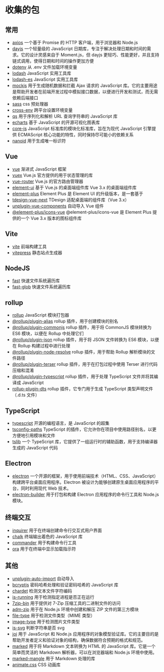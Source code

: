 # 收集的包

<!-- <collected-packages-list /> -->

## 常用

- [axios](https://www.npmjs.com/package/axios) 一个基于 Promise 的 HTTP 客户端，用于浏览器和 Node.js
- [dayjs](https://www.npmjs.com/package/dayjs) 一个轻量级的 JavaScript 日期库，专注于解决处理日期和时间的需求。它的设计灵感来自于 Moment.js，但 dayjs 更轻巧、性能更好，并且支持链式调用，使得日期和时间的操作更加方便
- [dotenv](https://www.npmjs.com/package/dotenv) 从 .env 文件加载环境变量
- [lodash](https://www.npmjs.com/package/lodash) JavaScript 实用工具库
- [lodash-es](https://www.npmjs.com/package/lodash-es) JavaScript 实用工具库
- [mockjs](https://www.npmjs.com/package/mockjs) 用于生成随机数据和拦截 Ajax 请求的 JavaScript 库。它的主要用途是帮助开发者在前端开发过程中模拟接口数据，以便进行开发和测试，而无需依赖后端接口
- [sass](https://www.npmjs.com/package/sass) css 预处理器
- [cross-env](https://www.npmjs.com/package/cross-env) 跨平台设置环境变量
- [qs](https://www.npmjs.com/package/qs) 用于序列化和解析 URL 查询字符串的 JavaScript 库
- [echarts](https://www.npmjs.com/package/echarts) 基于 JavaScript 的开源可视化图表库
- [core-js](https://www.npmjs.com/package/core-js) JavaScript 标准库的模块化标准库，旨在为现代 JavaScript 引擎提供 ECMAScript 核心功能的特性，同时保持尽可能小的依赖关系
- [nanoid](https://www.npmjs.com/package/nanoid) 用于生成唯一标识符

## Vue

- [vue](https://www.npmjs.com/package/vue) 渐进式 JavaScript 框架
- [vuex](https://www.npmjs.com/package/vuex) Vue.js 官方提供的用于状态管理的库
- [vue-router](https://www.npmjs.com/package/vue-router) Vue.js 的官方路由管理器
- [element-ui](https://www.npmjs.com/package/element-ui) 基于 Vue.js 的桌面端组件库 Vue 3.x 的桌面端组件库
- [element-plus](https://www.npmjs.com/package/element-plus) Element Plus 是 Element UI 的升级版本，是一套基于
- [tdesign-vue-next](https://www.npmjs.com/package/tdesign-vue-next) TDesign 适配桌面端的组件库（Vue 3.x）
- [unplugin-vue-components](https://www.npmjs.com/package/unplugin-vue-components) 自动导入 Vue 组件
- [@element-plus/icons-vue](https://www.npmjs.com/package/@element-plus/icons-vue) @element-plus/icons-vue 是 Element Plus 提供的一个 Vue 3.x 版本的图标组件库


## Vite

- [vite](https://www.npmjs.com/package/vite) 前端构建工具
- [vitepress](https://www.npmjs.com/package/vitepress) 静态站点生成器

## NodeJS

- [fast](https://www.npmjs.com/package/fast) 快速文件系统遍历库
- [fast-glob](https://www.npmjs.com/package/fast-glob) 快速文件系统遍历库

## rollup

- [rollup](https://www.npmjs.com/package/rollup) JavaScript 模块打包器
- [@rollup/plugin-alias](https://www.npmjs.com/package/@rollup/plugin-alias) rollup 插件，用于创建模块的别名
- [@rollup/plugin-commonjs](https://www.npmjs.com/package/@rollup/plugin-commonjs) rollup 插件，用于将 CommonJS 模块转换为 ES6 模块，以便在 Rollup 中处理它们
- [@rollup/plugin-json](https://www.npmjs.com/package/@rollup/plugin-json) rollup 插件，用于将 JSON 文件转换为 ES6 模块，以便在 Rollup 构建过程中进行处理
- [@rollup/plugin-node-resolve](https://www.npmjs.com/package/@rollup/plugin-node-resolve) rollup 插件，用于帮助 Rollup 解析模块的文件路径
- [@rollup/plugin-terser](https://www.npmjs.com/package/@rollup/plugin-terser) rollup 插件，用于在打包过程中使用 Terser 进行代码压缩和混淆
- [@rollup/plugin-typescript](https://www.npmjs.com/package/@rollup/plugin-typescript) rollup 插件，用于处理 TypeScript 文件并将其编译成 JavaScript
- [rollup-plugin-dts](https://www.npmjs.com/package/rollup-plugin-dts) rollup 插件，它专门用于生成 TypeScript 类型声明文件（.d.ts 文件）

## TypeScript

- [typescript](https://www.npmjs.com/package/typescript) 开源的编程语言，是 JavaScript 的超集
- [tsconfig-paths](https://www.npmjs.com/package/tsconfig-paths) TypeScript 的插件，它允许你在项目中使用路径别名，以更方便地引用模块和文件
- [tslib](https://www.npmjs.com/package/tslib) 一个 TypeScript 库，它提供了一组运行时的辅助函数，用于支持编译器生成的 JavaScript 代码

## Electron

- [electron](https://www.npmjs.com/package/electron) 一个开源的框架，用于使用前端技术（HTML、CSS、JavaScript）构建跨平台桌面应用程序。Electron 被设计为能够创建原生桌面应用程序的平台，同时利用现代 Web 技术。
- [electron-builder](https://www.npmjs.com/package/electron-builder) 用于打包和构建 Electron 应用程序的命令行工具和 Node.js 模块。

## 终端交互

- [inquirer](https://www.npmjs.com/package/inquirer) 用于在终端创建命令行交互式用户界面
- [chalk](https://www.npmjs.com/package/chalk) 终端输出着色的 JavaScript 库
- [commander](https://www.npmjs.com/package/commander) 用于构建命令行工具
- [ora](https://www.npmjs.com/package/ora) 用于在终端中显示加载指示符

## 其他

- [unplugin-auto-import](https://www.npmjs.com/package/unplugin-auto-import) 自动导入
- [bcryptjs](https://www.npmjs.com/package/bcryptjs) 密码哈希处理和验证密码哈希的 JavaScript 库
- [chardet](https://www.npmjs.com/package/chardet) 检测文本文件字符编码
- [is-running](https://www.npmjs.com/package/is-running) 用于检测指定进程是否正在运行
- [7zip-bin](https://www.npmjs.com/package/7zip-bin) 用于提供对 7-Zip 压缩工具的二进制文件的访问
- [adm-zip](https://www.npmjs.com/package/adm-zip) 用于在 Node.js 环境中创建和解压 ZIP 文件的第三方模块
- [file-type](https://www.npmjs.com/package/file-type) 用于检测文件类型（MIME 类型）
- [image-type](https://www.npmjs.com/package/image-type) 用于检测图片文件类型
- [is-svg](https://www.npmjs.com/package/is-svg) 判断字符串是否 svg
- [joi](https://www.npmjs.com/package/joi) 用于 JavaScript 和 Node.js 应用程序的对象模型验证库。它的主要目的是帮助开发者定义和验证对象的结构，确保数据符合预期的格式和规范。
- [marked](https://www.npmjs.com/package/marked) 用于将 Markdown 文本转换为 HTML 的 JavaScript 库。它是一个简单而灵活的 Markdown 解析器，可以在浏览器端和 Node.js 环境中使用。
- [marked-mangle](https://www.npmjs.com/package/marked-mangle) 用于 Markdown 处理的库
- [animate.css](https://www.npmjs.com/package/animate.css) CSS 动画库
